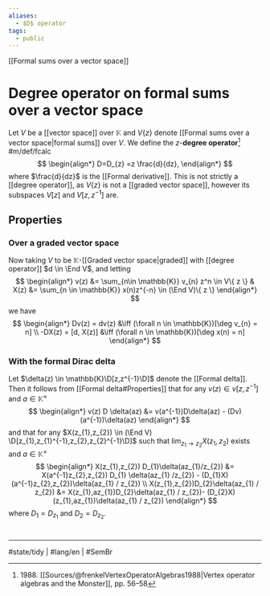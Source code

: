 ```yaml
---
aliases:
  - $D$ operator
tags:
  - public
---
```

[[Formal sums over a vector space]]
# Degree operator on formal sums over a vector space

Let $V$ be a [[vector space]] over $\mathbb{K}$ and $V \{ z \}$ denote [[Formal sums over a vector space|formal sums]] over $V$.
We define the $z$-**degree operator**[^1988] #m/def/fcalc 
$$
\begin{align*}
D=D_{z} =z \frac{d}{dz},
\end{align*}
$$
where $\frac{d}{dz}$ is the [[Formal derivative]].
This is not strictly a [[degree operator]], as $V \{ z \}$ is not a [[graded vector space]],
however its subspaces $V[z]$ and $V[z,z^{-1}]$ are.

## Properties

### Over a graded vector space
Now taking $V$ to be $\mathbb{K}$-[[Graded vector space|graded]] with [[degree operator]] $d \in \End V$, and letting
$$
\begin{align*}
v(z) &= \sum_{n\in \mathbb{K}}  v_{n} z^n \in V\{ z \} & X(z) &= \sum_{n \in \mathbb{K}} x(n)z^{-n} \in (\End V)\{ z \}
\end{align*}
$$
we have
$$
\begin{align*}
Dv(z) = dv(z) &\iff (\forall n \in \mathbb{K})[\deg v_{n} = n] \\
-DX(z) = [d, X(z)] &\iff (\forall n \in \mathbb{K})[\deg x(n) = n]
\end{align*}
$$


### With the formal Dirac delta

Let $\delta(z) \in \mathbb{K}\D[z,z^{-1}\D]$ denote the [[Formal delta]]. Then it follows from [[Formal delta#Properties]] that for any $v(z) \in v[z,z^{-1}]$ and $a \in \mathbb{K}^\times$
$$
\begin{align*}
v(z) D \delta(az) &= v(a^{-1})D\delta(az) - (Dv)(a^{-1})\delta(az)
\end{align*}
$$
and that for any $X(z_{1},z_{2}) \in (\End V) \D[z_{1},z_{1}^{-1},z_{2},z_{2}^{-1}\D]$ such that $\lim_{ z_{1} \to z_{2} }X(z_{1},z_{2})$ exists and $a \in \mathbb{K}^\times$
$$
\begin{align*}
X(z_{1},z_{2}) D_{1}\delta(az_{1}/z_{2}) &= X(a^{-1}z_{2},z_{2}) D_{1} \delta(az_{1} /z_{2}) - (D_{1}X)(a^{-1}z_{2},z_{2})\delta(az_{1} / z_{2}) \\
X(z_{1},z_{2})D_{2}\delta(az_{1} / z_{2}) &= X(z_{1},az_{1})D_{2}\delta(az_{1} / z_{2})- (D_{2}X)(z_{1},az_{1})\delta(az_{1} / z_{2})
\end{align*}
$$
where $D_{1}=D_{z_{1}}$ and $D_{2}=D_{z_{2}}$.

  [^1988]: 1988\. [[Sources/@frenkelVertexOperatorAlgebras1988|Vertex operator algebras and the Monster]], pp. 56–58

#
---
#state/tidy | #lang/en | #SemBr
